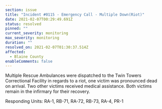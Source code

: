 ```yaml
---
section: issue
title: "Incident #0115 - Emergency Call - Multiple Down(Riot)"
date: 2021-02-07T00:29:49.691Z
status: resolved
pinned: ""
current_severity: monitoring
max_severity: monitoring
duration: ""
resolved_on: 2021-02-07T01:30:37.514Z
affected:
  - Blaine County
enableComments: false
---
```

Multiple Rescue Ambulances were dispatched to the Twin Towers Correctional Facility in regards to a riot, one victim was pronounced dead on arrival. Two other victims received medical assistance. Both victims remain in the infirmary for their recovery.

Responding Units: RA-1, RB-71, RA-72, RB-73, RA-4, PR-1